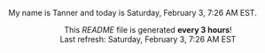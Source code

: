 My name is Tanner and today is Saturday, February 3, 7:26 AM EST.

<p align="center">This <i>README</i> file is generated <b>every 3 hours</b>!</br>Last refresh: Saturday, February 3, 7:26 AM EST<br /></p>
